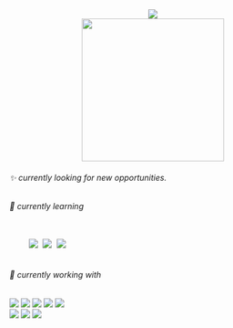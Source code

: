 <div align="center">
  <a href="https://hits.seeyoufarm.com"><img src="https://hits.seeyoufarm.com/api/count/incr/badge.svg?url=https%3A%2F%2Fgithub.com%2Fyunjoa&count_bg=%23000000&title_bg=%23FFD400&icon=devrant.svg&icon_color=%23E7E7E7&title=hi%2C+there&edge_flat=false"/></a>
  <br>
  <img width="250" src="https://user-images.githubusercontent.com/52683681/150187480-6d3dbe08-5bb4-479c-94ec-ed668af6e4cb.gif">
</div>
 
 
 
 
<div align="left">

  <h6>✨ currently looking for new opportunities.</h6>
  
  <h6>🌱 currently learning</h6>
  <pre> 
    <img src="https://img.shields.io/badge/git-343434?style=flat-square&logo=git&logoColor=white"/> <img src="https://img.shields.io/badge/php-343434?style=flat-square&logo=php&logoColor=white"/> <img src="https://img.shields.io/badge/React-343434?style=flat-square&logo=React&logoColor=white"/>
  </pre>
  <h6>🎨 currently working with</h6>
    <img src="https://img.shields.io/badge/html5-E34F26?style=flat-square&logo=html5&logoColor=white"/>
    <img src="https://img.shields.io/badge/css3-1572B6?style=flat-square&logo=CSS3&logoColor=white"/>
    <img src="https://img.shields.io/badge/Sass-CC6699?style=flat-square&logo=Sass&logoColor=white"/>
    <img src="https://img.shields.io/badge/JavaScript-CA6201?style=flat-square&logo=JavaScript&logoColor=white"/>
    <img src="https://img.shields.io/badge/jQuery-0769AD?style=flat-square&logo=jQuery&logoColor=white"/>
    <br>
    <img src="https://img.shields.io/badge/Photoshop-31A8FF?style=flat-square&logo=Adobe Photoshop&logoColor=white"/>
    <img src="https://img.shields.io/badge/Illustrator-FF9A00?style=flat-square&logo=Adobe Illustrator&logoColor=white"/>
    <img src="https://img.shields.io/badge/InDesign-FF3366?style=flat-square&logo=Adobe InDesign&logoColor=white"/>



</div>
